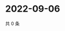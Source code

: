 # 2022-09-06

共 0 条

<!-- BEGIN WEIBO -->
<!-- 最后更新时间 Tue Sep 06 2022 04:17:47 GMT+0800 (China Standard Time) -->

<!-- END WEIBO -->
